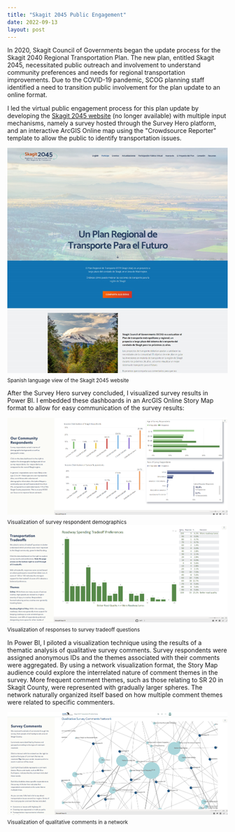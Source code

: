 ```yaml
---
title: "Skagit 2045 Public Engagement"
date: 2022-09-13
layout: post
---
```


In 2020, Skagit Council of Governments began the update process for the Skagit 2040 Regional Transportation Plan. The new plan, entitled Skagit 2045, necessitated public outreach and involvement to understand community preferences and needs for regional transportation improvements. Due to the COVID-19 pandemic, SCOG planning staff identified a need to transition public involvement for the plan update to an online format. 

I led the virtual public engagement process for this plan update by developing the [Skagit 2045 website][web] (no longer available) with multiple input mechanisms, namely a survey hosted through the Survey Hero platform, and an interactive ArcGIS Online map using the "Crowdsource Reporter" template to allow the public to identify transportation issues. 

<img src="https://raw.githubusercontent.com/katiebunge/gisportfolio/main/assets/images/Skagit2045web.png">
<sub>Spanish language view of the Skagit 2045 website</sub>

After the Survey Hero survey concluded, I visualized survey results in Power BI. I embedded these dashboards in an ArcGIS Online Story Map format to allow for easy communication of the survey results: 

<img src="https://raw.githubusercontent.com/katiebunge/gisportfolio/main/assets/images/skagit2045-demographics.PNG" width="700px">
<sub>Visualization of survey respondent demographics</sub> 

<img src="https://github.com/katiebunge/gisportfolio/blob/main/assets/images/skagit2045-tradeoffs.PNG" width="700px">
<sub>Visualization of responses to survey tradeoff questions</sub> 

In Power BI, I piloted a visualization technique using the results of a thematic analysis of qualitative survey comments. Survey respondents were assigned anonymous IDs and the themes associated with their comments were aggregated. By using a network visualization format, the Story Map audience could explore the interrelated nature of comment themes in the survey. More frequent comment themes, such as those relating to SR 20 in Skagit County, were represented with gradually larger spheres. The network naturally organized itself based on how multiple comment themes were related to specific commenters. 

<img src="https://raw.githubusercontent.com/katiebunge/gisportfolio/main/assets/images/skagit2045-commentnetwork.PNG">
<sub>Visualization of qualitative comments in a network</sub> 



[web]:https://github.com/katiebunge/gisportfolio/blob/main/assets/pdfs/PublicEngagementActivities.pdf
